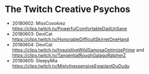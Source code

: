 The Twitch Creative Psychos
===========================

* 20180602: MissCoookiez <https://clips.twitch.tv/PowerfulComfortableDadUnSane>
* 20180603: DeviCat <https://clips.twitch.tv/HonorableDifficultSkirretOneHand>
* 20180604: DeviCat <https://clips.twitch.tv/InquisitiveWildSamosaOptimizePrime>
  and <https://clips.twitch.tv/TangentialRoughGalagoRalpherZ>
* 20180605: SleepyMia <https://clips.twitch.tv/MistyInexpensiveEggplantDuDudu>
